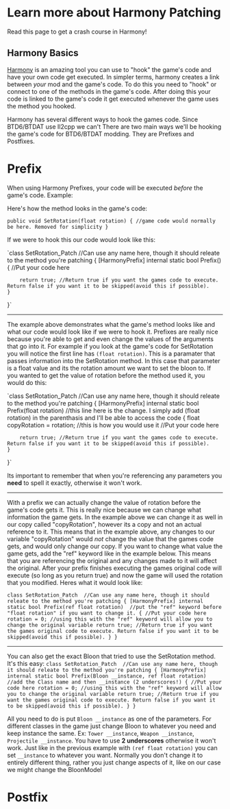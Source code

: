 # Learn more about Harmony Patching
Read this page to get a crash course in Harmony!


## Harmony Basics
[Harmony](https://harmony.pardeike.net/index.html) is an amazing tool you can use to "hook" the game's code and have your own code get executed. In simpler terms, harmony creates a link between *your* mod and the game's code. To do this you need to "hook" or connect to one of the methods in the game's code. After doing this your code is linked to the game's code it get executed whenever the game uses the method you hooked.

Harmony has several different ways to hook the games code. Since BTD6/BTDAT use Il2cpp we can't There are two main ways we'll be hooking the game's code for BTD6/BTDAT modding. They are Prefixes and Postfixes.

# Prefix
When using Harmony Prefixes, your code will be executed *before* the game's code. 
Example:

Here's how the method looks in the game's code:

`public void SetRotation(float rotation)
{
  //game code would normally be here. Removed for simplicity
}`

If we were to hook this our code would look like this:

`class SetRotation_Patch  //Can use any name here, though it should releate to the method you're patching
{
    [HarmonyPrefix]
    internal static bool Prefix()
    {
        //Put your code here
        
        return true; //Return true if you want the games code to execute. Return false if you want it to be skipped(avoid this if possible).
    }
}`

---

The example above demonstrates what the game's method looks like and what our code would look like if we were to hook it. Prefixes are really nice because you're able to get and even change the values of the arguments that go into it. For example if you look at the game's code for SetRotation you will notice the first line has `(float rotation)`. This is a paramater that passes information into the SetRotation method. In this case that parameter is a float value and its the rotation amount we want to set the bloon to. If you wanted to get the value of rotation before the method used it, you would do this:

`class SetRotation_Patch  //Can use any name here, though it should releate to the method you're patching
{
    [HarmonyPrefix]
    internal static bool Prefix(float rotation) //this line here is the change. I simply add (float rotation) in the parenthasis and I'll be able to access the code
    {
        float copyRotation = rotation; //this is how you would use it
        //Put your code here
        
        return true; //Return true if you want the games code to execute. Return false if you want it to be skipped(avoid this if possible).
    }
}`

Its important to remember that when you're referencing any parameters you **need** to spell it exactly, otherwise it won't work.

---

With a prefix we can actually change the value of rotation before the game's code gets it. This is really nice because we can change what information the game gets. In the example above we can change it as well in our copy called "copyRotation", however its a copy and not an actual reference to it. This means that in the example above, any changes to our variable "copyRotation" would *not* change the value that the games code gets, and would only change our copy. If you want to change what value the game gets, add the "ref" keyword like in the example below. This means that you are referencing the original and any changes made to it will affect the original. After your prefix finishes executing the games original code will execute (so long as you return true) and now the game will used the rotation that you modified. Heres what it would look like:

`class SetRotation_Patch  //Can use any name here, though it should releate to the method you're patching
{
    [HarmonyPrefix]
    internal static bool Prefix(ref float rotation)  //put the "ref" keyword before "float rotation" if you want to change it.
    {
        //Put your code here
        rotation = 0; //using this with the "ref" keyword will allow you to change the original variable
        return true; //Return true if you want the games original code to execute. Return false if you want it to be skipped(avoid this if possible).
    }
}`

---

You can also get the exact Bloon that tried to use the SetRotation method. It's this easy:
`class SetRotation_Patch  //Can use any name here, though it should releate to the method you're patching
{
    [HarmonyPrefix]
    internal static bool Prefix(Bloon __instance, ref float rotation)  //add the Class name and then __instance (2 underscores!)
    {
        //Put your code here
        rotation = 0; //using this with the "ref" keyword will allow you to change the original variable
        return true; //Return true if you want the games original code to execute. Return false if you want it to be skipped(avoid this if possible).
    }
}`

All you need to do is put `Bloon __instance` as one of the parameters. For different classes in the game just change Bloon to whatever you need and keep instance the same. Ex: `Tower __instance`,  `Weapon __instance`, `Projectile __instance`. You have to use **2 underscores** otherwise it won't work. Just like in the previous example with `(ref float rotation)` you can set `__instance` to whatever you want. Normally you don't change it to entirely different thing, rather you just change aspects of it, like on our case we might change the BloonModel

# Postfix
